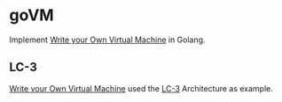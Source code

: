 # goVM
Implement [Write your Own Virtual Machine](https://justinmeiners.github.io/lc3-vm/index.html) in Golang.

## LC-3
[Write your Own Virtual Machine](https://justinmeiners.github.io/lc3-vm/index.html) used the [LC-3](https://en.wikipedia.org/wiki/Little_Computer_3) Architecture as example.
